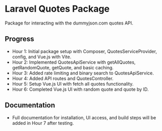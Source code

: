 # Laravel Quotes Package
Package for interacting with the dummyjson.com quotes API.

## Progress
- Hour 1: Initial package setup with Composer, QuotesServiceProvider, config, and Vue.js with Vite.
- Hour 2: Implemented QuotesApiService with getAllQuotes, getRandomQuote, getQuote, and basic caching.
- Hour 3: Added rate limiting and binary search to QuotesApiService.
- Hour 4: Added API routes and QuotesController.
- Hour 5: Setup Vue.js UI with fetch all quotes functionality.
- Hour 6: Completed Vue.js UI with random quote and quote by ID.

## Documentation
- Full documentation for installation, UI access, and build steps will be added in Hour 7 after testing.
